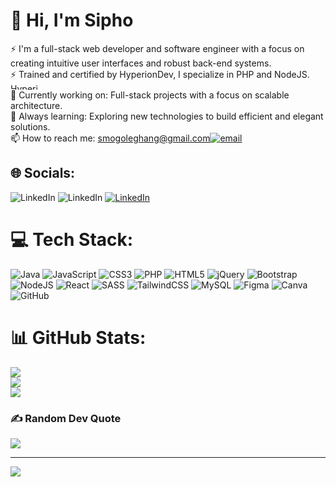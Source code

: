 # 💫 Hi, I'm Sipho
⚡ I'm a full-stack web developer and software engineer with a focus on creating intuitive user interfaces and robust back-end systems. </br>
⚡  Trained and certified by HyperionDev, I specialize in PHP and NodeJS.<img width="50" height="10" alt="HyperionDev-Thumbnail-Image" style="border-radius: 10px;" src="https://github.com/user-attachments/assets/296c5eb5-c690-45df-bc10-8849913c38ac" /> </br>
🔭 Currently working on: Full-stack projects with a focus on scalable architecture.</br>
🌱 Always learning: Exploring new technologies to build efficient and elegant solutions.</br>
📫 How to reach me: smogoleghang@gmail.com[![email](https://img.shields.io/badge/Email-D14836?logo=gmail&logoColor=white)](mailto:smogolegang@gmail.com) </br>


## 🌐 Socials:
![LinkedIn](https://img.shields.io/badge/linkedin-%230077B5.svg?style=for-the-badge&logo=linkedin&logoColor=white)
![LinkedIn](https://img.shields.io/badge/linkedin-%230077B5.svg?style=for-the-badge&logo=linkedin&logoColor=white)<href src=https://www.linkedin.com/in/sipho-mogolegang-85004a29/>
[![LinkedIn](https://img.shields.io/badge/LinkedIn-0077B5?style=for-the-badge&logo=linkedin&logoColor=white)](https://www.linkedin.com/in/sipho-mogolegang-85004a29/)


# 💻 Tech Stack:
![Java](https://img.shields.io/badge/java-%23ED8B00.svg?style=for-the-badge&logo=openjdk&logoColor=white) ![JavaScript](https://img.shields.io/badge/javascript-%23323330.svg?style=for-the-badge&logo=javascript&logoColor=%23F7DF1E) ![CSS3](https://img.shields.io/badge/css3-%231572B6.svg?style=for-the-badge&logo=css3&logoColor=white) ![PHP](https://img.shields.io/badge/php-%23777BB4.svg?style=for-the-badge&logo=php&logoColor=white) ![HTML5](https://img.shields.io/badge/html5-%23E34F26.svg?style=for-the-badge&logo=html5&logoColor=white) ![jQuery](https://img.shields.io/badge/jquery-%230769AD.svg?style=for-the-badge&logo=jquery&logoColor=white) ![Bootstrap](https://img.shields.io/badge/bootstrap-%238511FA.svg?style=for-the-badge&logo=bootstrap&logoColor=white) ![NodeJS](https://img.shields.io/badge/node.js-6DA55F?style=for-the-badge&logo=node.js&logoColor=white) ![React](https://img.shields.io/badge/react-%2320232a.svg?style=for-the-badge&logo=react&logoColor=%2361DAFB) ![SASS](https://img.shields.io/badge/SASS-hotpink.svg?style=for-the-badge&logo=SASS&logoColor=white) ![TailwindCSS](https://img.shields.io/badge/tailwindcss-%2338B2AC.svg?style=for-the-badge&logo=tailwind-css&logoColor=white) ![MySQL](https://img.shields.io/badge/mysql-4479A1.svg?style=for-the-badge&logo=mysql&logoColor=white) ![Figma](https://img.shields.io/badge/figma-%23F24E1E.svg?style=for-the-badge&logo=figma&logoColor=white) ![Canva](https://img.shields.io/badge/Canva-%2300C4CC.svg?style=for-the-badge&logo=Canva&logoColor=white) ![GitHub](https://img.shields.io/badge/github-%23121011.svg?style=for-the-badge&logo=github&logoColor=white)
# 📊 GitHub Stats:
![](https://github-readme-stats.vercel.app/api?username=Siphoxx&theme=dark&hide_border=false&include_all_commits=false&count_private=false)<br/>
![](https://nirzak-streak-stats.vercel.app/?user=Siphoxx&theme=dark&hide_border=false)<br/>
![](https://github-readme-stats.vercel.app/api/top-langs/?username=Siphoxx&theme=dark&hide_border=false&include_all_commits=false&count_private=false&layout=compact)

### ✍️ Random Dev Quote
![](https://quotes-github-readme.vercel.app/api?type=horizontal&theme=tokyonight)

---
[![](https://visitcount.itsvg.in/api?id=Siphoxx&icon=0&color=0)](https://visitcount.itsvg.in)

<!-- Proudly created with GPRM ( https://gprm.itsvg.in ) -->

